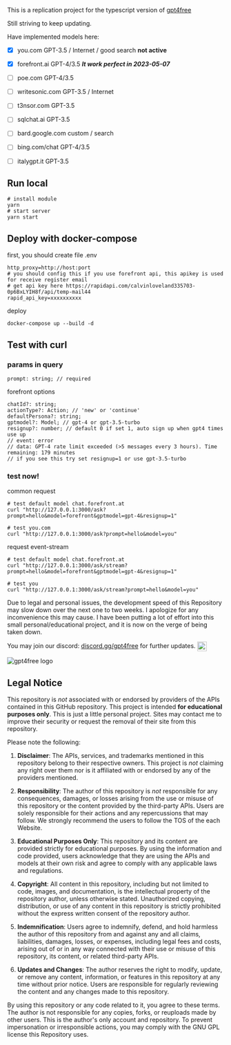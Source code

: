 This is a replication project for the typescript version of [gpt4free](https://github.com/xtekky/gpt4free)

Still striving to keep updating.

Have implemented models here:
- [x] you.com	GPT-3.5 / Internet / good search **not active**
- [x] forefront.ai	GPT-4/3.5 ***It work perfect in 2023-05-07***
- [ ] poe.com	GPT-4/3.5
- [ ] writesonic.com	GPT-3.5 / Internet
- [ ] t3nsor.com	GPT-3.5
- [ ] sqlchat.ai	GPT-3.5
- [ ] bard.google.com	custom / search
- [ ] bing.com/chat	GPT-4/3.5
- [ ] italygpt.it	GPT-3.5


## Run local

```shell
# install module
yarn
# start server
yarn start
```

## Deploy with docker-compose

first, you should create file .env
```env
http_proxy=http://host:port
# you should config this if you use forefront api, this apikey is used for receive register email
# get api key here https://rapidapi.com/calvinloveland335703-0p6BxLYIH8f/api/temp-mail44
rapid_api_key=xxxxxxxxxx
```
deploy
```
docker-compose up --build -d
```

## Test with curl

### params in query

```
prompt: string; // required
```

forefront options
```
chatId?: string;
actionType?: Action; // 'new' or 'continue'
defaultPersona?: string;
gptmodel?: Model; // gpt-4 or gpt-3.5-turbo
resignup?: number; // default 0 if set 1, auto sign up when gpt4 times use up
// event: error
// data: GPT-4 rate limit exceeded (>5 messages every 3 hours). Time remaining: 179 minutes
// if you see this try set resignup=1 or use gpt-3.5-turbo
```

### test now!

common request
```shell
# test default model chat.forefront.at
curl "http://127.0.0.1:3000/ask?prompt=hello&model=forefront&gptmodel=gpt-4&resignup=1"

# test you.com
curl "http://127.0.0.1:3000/ask?prompt=hello&model=you"
```

request event-stream 
```shell
# test default model chat.forefront.at
curl "http://127.0.0.1:3000/ask/stream?prompt=hello&model=forefront&gptmodel=gpt-4&resignup=1"

# test you
curl "http://127.0.0.1:3000/ask/stream?prompt=hello&model=you"
```

Due to legal and personal issues, the development speed of this Repository may slow down over the next one to two weeks. I apologize for any inconvenience this may cause. I have been putting a lot of effort into this small personal/educational project, and it is now on the verge of being taken down.

<p>You may join our discord: <a href="https://discord.com/invite/gpt4free">discord.gg/gpt4free<a> for further updates. <a href="https://discord.gg/gpt4free"><img align="center" alt="gpt4free Discord" width="22px" src="https://raw.githubusercontent.com/peterthehan/peterthehan/master/assets/discord.svg" /></a></p>


<img alt="gpt4free logo" src="https://user-images.githubusercontent.com/98614666/233799515-1a7cb6a3-b17f-42c4-956d-8d2a0664466f.png">

## Legal Notice <a name="legal-notice"></a>

This repository is _not_ associated with or endorsed by providers of the APIs contained in this GitHub repository. This project is intended **for educational purposes only**. This is just a little personal project. Sites may contact me to improve their security or request the removal of their site from this repository.

Please note the following:

1. **Disclaimer**: The APIs, services, and trademarks mentioned in this repository belong to their respective owners. This project is _not_ claiming any right over them nor is it affiliated with or endorsed by any of the providers mentioned.

2. **Responsibility**: The author of this repository is _not_ responsible for any consequences, damages, or losses arising from the use or misuse of this repository or the content provided by the third-party APIs. Users are solely responsible for their actions and any repercussions that may follow. We strongly recommend the users to follow the TOS of the each Website.

3. **Educational Purposes Only**: This repository and its content are provided strictly for educational purposes. By using the information and code provided, users acknowledge that they are using the APIs and models at their own risk and agree to comply with any applicable laws and regulations.

4. **Copyright**: All content in this repository, including but not limited to code, images, and documentation, is the intellectual property of the repository author, unless otherwise stated. Unauthorized copying, distribution, or use of any content in this repository is strictly prohibited without the express written consent of the repository author.

5. **Indemnification**: Users agree to indemnify, defend, and hold harmless the author of this repository from and against any and all claims, liabilities, damages, losses, or expenses, including legal fees and costs, arising out of or in any way connected with their use or misuse of this repository, its content, or related third-party APIs.

6. **Updates and Changes**: The author reserves the right to modify, update, or remove any content, information, or features in this repository at any time without prior notice. Users are responsible for regularly reviewing the content and any changes made to this repository.

By using this repository or any code related to it, you agree to these terms. The author is not responsible for any copies, forks, or reuploads made by other users. This is the author's only account and repository. To prevent impersonation or irresponsible actions, you may comply with the GNU GPL license this Repository uses.
